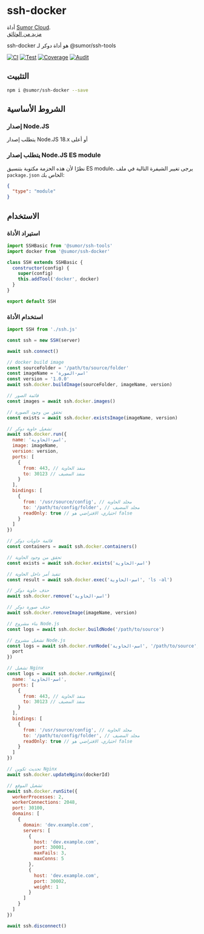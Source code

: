 # ssh-docker

أداة [Sumor Cloud](https://sumor.cloud).  
[مزيد من الوثائق](https://sumor.cloud/ssh-docker)

ssh-docker هو أداة دوكر لـ @sumor/ssh-tools

[![CI](https://github.com/sumor-cloud/ssh-docker/actions/workflows/ci.yml/badge.svg)](https://github.com/sumor-cloud/ssh-docker/actions/workflows/ci.yml)
[![Test](https://github.com/sumor-cloud/ssh-docker/actions/workflows/ut.yml/badge.svg)](https://github.com/sumor-cloud/ssh-docker/actions/workflows/ut.yml)
[![Coverage](https://github.com/sumor-cloud/ssh-docker/actions/workflows/coverage.yml/badge.svg)](https://github.com/sumor-cloud/ssh-docker/actions/workflows/coverage.yml)
[![Audit](https://github.com/sumor-cloud/ssh-docker/actions/workflows/audit.yml/badge.svg)](https://github.com/sumor-cloud/ssh-docker/actions/workflows/audit.yml)

## التثبيت

```bash
npm i @sumor/ssh-docker --save
```

## الشروط الأساسية

### إصدار Node.JS

يتطلب إصدار Node.JS 18.x أو أعلى

### يتطلب إصدار Node.JS ES module

نظرًا لأن هذه الحزمة مكتوبة بتنسيق ES module،
يرجى تغيير الشيفرة التالية في ملف `package.json` الخاص بك:

```json
{
  "type": "module"
}
```

## الاستخدام

### استيراد الأداة

```js
import SSHBasic from '@sumor/ssh-tools'
import docker from '@sumor/ssh-docker'

class SSH extends SSHBasic {
  constructor(config) {
    super(config)
    this.addTool('docker', docker)
  }
}

export default SSH
```

### استخدام الأداة

```js
import SSH from './ssh.js'

const ssh = new SSH(server)

await ssh.connect()

// docker build image
const sourceFolder = '/path/to/source/folder'
const imageName = 'اسم-الصورة'
const version = '1.0.0'
await ssh.docker.buildImage(sourceFolder, imageName, version)

// قائمة الصور
const images = await ssh.docker.images()

// تحقق من وجود الصورة
const exists = await ssh.docker.existsImage(imageName, version)

// تشغيل حاوية دوكر
await ssh.docker.run({
  name: 'اسم-الحاوية',
  image: imageName,
  version: version,
  ports: [
    {
      from: 443, // منفذ الحاوية
      to: 30123 // منفذ المضيف
    }
  ],
  bindings: [
    {
      from: '/usr/source/config', // مجلد الحاوية
      to: '/path/to/config/folder', // مجلد المضيف
      readOnly: true // اختياري، الافتراضي هو false
    }
  ]
})

// قائمة حاويات دوكر
const containers = await ssh.docker.containers()

// تحقق من وجود الحاوية
const exists = await ssh.docker.exists('اسم-الحاوية')

// تنفيذ أمر داخل الحاوية
const result = await ssh.docker.exec('اسم-الحاوية', 'ls -al')

// حذف حاوية دوكر
await ssh.docker.remove('اسم-الحاوية')

// حذف صورة دوكر
await ssh.docker.removeImage(imageName, version)

// بناء مشروع Node.js
const logs = await ssh.docker.buildNode('/path/to/source')

// تشغيل مشروع Node.js
const logs = await ssh.docker.runNode('اسم-الحاوية', '/path/to/source', {
  port
})

// تشغيل Nginx
const logs = await ssh.docker.runNginx({
  name: 'اسم-الحاوية',
  ports: [
    {
      from: 443, // منفذ الحاوية
      to: 30123 // منفذ المضيف
    }
  ],
  bindings: [
    {
      from: '/usr/source/config', // مجلد الحاوية
      to: '/path/to/config/folder', // مجلد المضيف
      readOnly: true // اختياري، الافتراضي هو false
    }
  ]
})

// تحديث تكوين Nginx
await ssh.docker.updateNginx(dockerId)

// تشغيل الموقع
await ssh.docker.runSite({
  workerProcesses: 2,
  workerConnections: 2048,
  port: 30100,
  domains: [
    {
      domain: 'dev.example.com',
      servers: [
        {
          host: 'dev.example.com',
          port: 30001,
          maxFails: 3,
          maxConns: 5
        },
        {
          host: 'dev.example.com',
          port: 30002,
          weight: 1
        }
      ]
    }
  ]
})

await ssh.disconnect()
```
